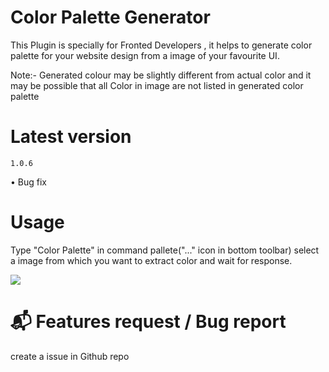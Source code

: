 # Color Palette Generator

This Plugin is specially for Fronted Developers , it helps to generate color palette for your website design from a image of your favourite UI.

Note:- Generated colour may be slightly different from actual color and it may be possible that all Color in image are not listed in generated color palette

# Latest version

`1.0.6`

• Bug fix

# Usage

Type "Color Palette" in command pallete("..." icon in bottom toolbar) select a image from which you want to extract color and wait for response.

![](https://github.com/mayank0274/acode-color-palette-generator-plugin/blob/main/usage-guide.gif)

# 📬 Features request / Bug report

 create a issue in Github repo

